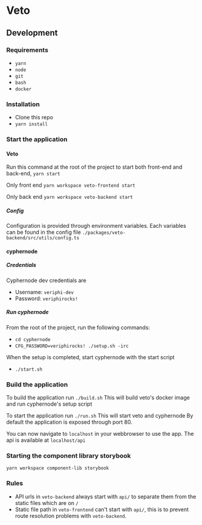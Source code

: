 # Veto

## Development

### Requirements

- `yarn`
- `node`
- `git`
- `bash`
- `docker`

### Installation

- Clone this repo
- `yarn install`

### Start the application

#### Veto

Run this command at the root of the project to start both front-end and back-end,
`yarn start`

Only front end
`yarn workspace veto-frontend start`

Only back end
`yarn workspace veto-backend start`

##### Config

Configuration is provided through environment variables.
Each variables can be found in the config file `./packages/veto-backend/src/utils/config.ts`

#### cyphernode

##### Credentials

Cyphernode dev credentials are

- Username: `veriphi-dev`
- Password: `veriphirocks!`

##### Run cyphernode

From the root of the project, run the following commands:

- `cd cyphernode`
- `CFG_PASSWORD=veriphirocks! ./setup.sh -irc`

When the setup is completed, start cyphernode with the start script

- `./start.sh`

### Build the application

To build the application run `./build.sh`
This will build veto's docker image and run cyphernode's setup script

To start the application run `./run.sh`
This will start veto and cyphernode
By default the application is exposed through port 80.

You can now navigate to `localhost` in your webbrowser to use the app.
The api is available at `localhost/api`

### Starting the component library storybook

`yarn workspace component-lib storybook`

### Rules

- API urls in `veto-backend` always start with `api/` to separate them from the static files which are on `/`
- Static file path in `veto-frontend` can't start with `api/`, this is to prevent route resolution problems with `veto-backend`.
